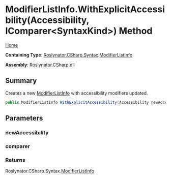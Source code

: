 # ModifierListInfo\.WithExplicitAccessibility\(Accessibility, IComparer\<SyntaxKind>\) Method

[Home](../../../../../README.md)

**Containing Type**: [Roslynator.CSharp.Syntax](../../README.md)\.[ModifierListInfo](../README.md)

**Assembly**: Roslynator\.CSharp\.dll

## Summary

Creates a new [ModifierListInfo](../README.md) with accessibility modifiers updated\.

```csharp
public ModifierListInfo WithExplicitAccessibility(Accessibility newAccessibility, IComparer<SyntaxKind> comparer = null)
```

## Parameters

### newAccessibility





### comparer





### Returns

Roslynator\.CSharp\.Syntax\.[ModifierListInfo](../README.md)

